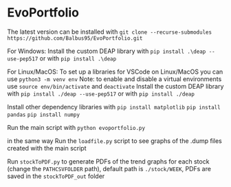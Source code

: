 # EvoPortfolio 

The latest version can be installed with
`git clone --recurse-submodules https://github.com/Balbus95/EvoPortfolio.git`

For Windows:
Install the custom DEAP library with
`pip install .\deap --use-pep517` or with `pip install .\deap`

For Linux/MacOS:
To set up a libraries for VSCode on Linux/MacOS you can use
`python3 -m venv env`
Note: to enable and disable a virtual environments use
`source env/bin/activate` and `deactivate` 
Install the custom DEAP library with 
`pip install ./deap --use-pep517` or with `pip install ./deap`

Install other dependency libraries with
`pip install matplotlib`
`pip install pandas`
`pip install numpy`

Run the main script with `python evoportfolio.py`

in the same way
Run the `loadfile.py` script to see graphs of the .dump files created with the main script

Run `stockToPDF.py` to generate PDFs of the trend graphs for each stock (change the `PATHCSVFOLDER` path), default path is `./stock/WEEK`, PDFs are saved in the `stockToPDF_out` folder